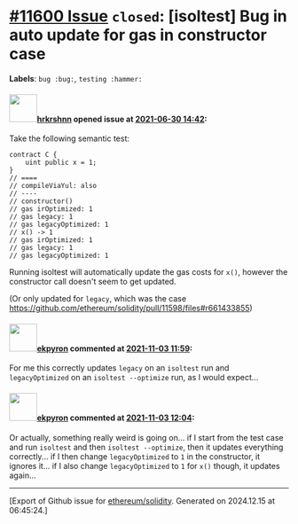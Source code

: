 # [\#11600 Issue](https://github.com/ethereum/solidity/issues/11600) `closed`: [isoltest] Bug in auto update for gas in constructor case
**Labels**: `bug :bug:`, `testing :hammer:`


#### <img src="https://avatars.githubusercontent.com/u/13174375?u=52d702cb6bec53b561afa293cf9cd53ef7a63924&v=4" width="50">[hrkrshnn](https://github.com/hrkrshnn) opened issue at [2021-06-30 14:42](https://github.com/ethereum/solidity/issues/11600):

Take the following semantic test:

```solidity
contract C {
    uint public x = 1;
}
// ====
// compileViaYul: also
// ----
// constructor()
// gas irOptimized: 1
// gas legacy: 1
// gas legacyOptimized: 1
// x() -> 1
// gas irOptimized: 1
// gas legacy: 1
// gas legacyOptimized: 1
```

Running isoltest will automatically update the gas costs for `x()`, however the constructor call doesn't seem to get updated.

(Or only updated for `legacy`, which was the case https://github.com/ethereum/solidity/pull/11598/files#r661433855)

#### <img src="https://avatars.githubusercontent.com/u/1347491?v=4" width="50">[ekpyron](https://github.com/ekpyron) commented at [2021-11-03 11:59](https://github.com/ethereum/solidity/issues/11600#issuecomment-958962717):

For me this correctly updates ``legacy`` on an ``isoltest`` run and ``legacyOptimized`` on an ``isoltest --optimize`` run, as I would expect...

#### <img src="https://avatars.githubusercontent.com/u/1347491?v=4" width="50">[ekpyron](https://github.com/ekpyron) commented at [2021-11-03 12:04](https://github.com/ethereum/solidity/issues/11600#issuecomment-958966114):

Or actually, something really weird is going on... if I start from the test case and run ``isoltest`` and then ``isoltest --optimize``, then it updates everything correctly... if I then change ``legacyOptimized`` to ``1`` in the constructor, it ignores it... if I also change ``legacyOptimized`` to ``1`` for ``x()`` though, it updates again...


-------------------------------------------------------------------------------



[Export of Github issue for [ethereum/solidity](https://github.com/ethereum/solidity). Generated on 2024.12.15 at 06:45:24.]
